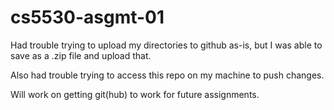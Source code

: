 # cs5530-asgmt-01

Had trouble trying to upload my directories to github as-is, but I was able to save as a .zip file and upload that.

Also had trouble trying to access this repo on my machine to push changes.

Will work on getting git(hub) to work for future assignments.
